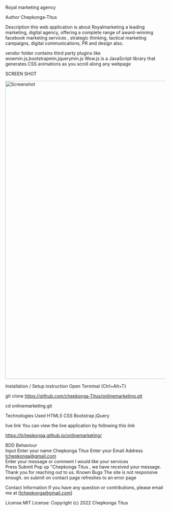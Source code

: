 Royal marketing agency

Author
Chepkonga-Titus

Description
this web application is about Royalmarketing  a leading marketing, digital agency, offering a complete range of award-winning facebook marketing services , strategic thinking, tactical marketing campaigns, digital communications, PR and design also.

vendor folder
contains third party plugins like wowmin.js,bootstrapmin,jquerymin.js
Wow.js is a JavaScript library that generates CSS animations as you scroll along any webpage

SCREEN SHOT

<img width="938" alt="Screenshot" src="https://user-images.githubusercontent.com/112381907/202514020-2d62043b-a8ec-41c5-b836-b60662db5509.png">



Installation / Setup instruction
Open Terminal {Ctrl+Alt+T}

git clone https://github.com/chepkonga-Titus/onlinemarketing.git

cd onlinemarketing.git






Technologies Used
HTML5
CSS
Bootstrap
jQuery

live link
You can view the live application by following this link

https://tchepkonga.github.io/onlinemarketing/

BDD
Behaviour	
Input
Enter your name	Chepkonga Titus	
Enter your Email Address
tchepkonga@gmail.com	
Enter your message or comment
I would like your services	
Press Submit
Pop up "Chepkonga Titus , we have received your message. Thank you for reaching out to us.
Known Bugs
The site is not responsive enough.
on submit on contact page refreshes to an error page


Contact Information
If you have any question or contributions, please email me at [tchepkonga@gmail.com]

License
MIT License:
Copyright (c) 2022 Chepkonga Titus
